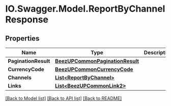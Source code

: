 # IO.Swagger.Model.ReportByChannelResponse
## Properties

Name | Type | Description | Notes
------------ | ------------- | ------------- | -------------
**PaginationResult** | [**BeezUPCommonPaginationResult**](BeezUPCommonPaginationResult.md) |  | 
**CurrencyCode** | [**BeezUPCommonCurrencyCode**](BeezUPCommonCurrencyCode.md) |  | 
**Channels** | [**List&lt;ReportByChannel&gt;**](ReportByChannel.md) |  | 
**Links** | [**List&lt;BeezUPCommonLink2&gt;**](BeezUPCommonLink2.md) |  | 

[[Back to Model list]](../README.md#documentation-for-models) [[Back to API list]](../README.md#documentation-for-api-endpoints) [[Back to README]](../README.md)

